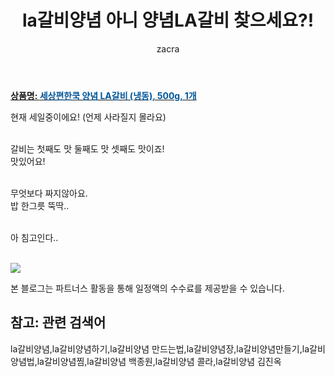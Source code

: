 ﻿---
layout: post
title:  "la갈비양념 아니 양념LA갈비 찾으세요?!"
author: zacra
categories: [ 아이템 ]
tags: [la갈비양념,la갈비양념하기,la갈비양념 만드는법,la갈비양념장,la갈비양념만들기,la갈비양념법,la갈비양념찜,la갈비양념 백종원,la갈비양념 콜라,la갈비양념 김진옥]
image: https://static.coupangcdn.com/image/retail/images/2020/06/16/15/8/347ecfd5-57a3-4243-84c8-11db6fe2dc32.jpg 
description: "쿠팡에서 la갈비양념 관련 키워드로 가장 고객 선호도가 높은 제품이랍니다."
rating: 4.5
---

<a href="https://link.coupang.com/re/AFFSDP?lptag=AF8407795&pageKey=1710998659&itemId=2912054368&vendorItemId=70900760448&traceid=V0-153-0aa034d703f18425"><b>상품명: <font color='#01579B'>세상편한쿡 양념 LA갈비 (냉동), 500g, 1개</font></b></a>

현재 세일중이에요! (언제 사라질지 몰라요) <br/><br/>

갈비는 첫째도 맛 둘째도 맛 셋째도 맛이죠!<br/>
맛있어요!<br/><br/>

무엇보다 짜지않아요.<br/>
밥 한그릇 뚝딱..<br/><br/>

아 침고인다..<br/><br/>

<a href="https://link.coupang.com/re/AFFSDP?lptag=AF8407795&pageKey=1710998659&itemId=2912054368&vendorItemId=70900760448&traceid=V0-153-0aa034d703f18425"><img src="https://thumbnail9.coupangcdn.com/thumbnails/remote/q89/image/retail/images/2020/06/16/15/2/2ff8f214-91de-4119-8f85-a7beb49dfc07.jpg"></a> <br/>

본 블로그는 파트너스 활동을 통해 일정액의 수수료를 제공받을 수 있습니다.

## 참고: 관련 검색어    
la갈비양념,la갈비양념하기,la갈비양념 만드는법,la갈비양념장,la갈비양념만들기,la갈비양념법,la갈비양념찜,la갈비양념 백종원,la갈비양념 콜라,la갈비양념 김진옥